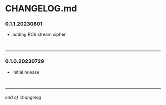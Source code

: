 # CHANGELOG.md

<!--
this is a template and always be on top
### MAJOR.MINOR.PATCH.YYYYMMDD

- foo
- bar:
    - baz

<br>

---
-->

### 0.1.1.20230801

- adding RC6 stream cipher

<br>

---

### 0.1.0.20230729

- initial release

<br>

---

###### end of changelog